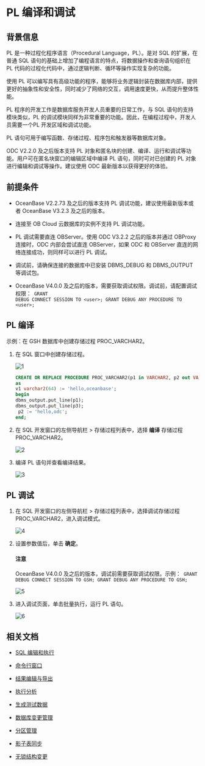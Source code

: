 # PL 编译和调试

## 背景信息

PL 是一种过程化程序语言（Procedural Language，PL）。是对 SQL 的扩展，在普通 SQL 语句的基础上增加了编程语言的特点，将数据操作和查询语句组织在 PL 代码的过程化代码中，通过逻辑判断、循环等操作实现复杂的功能。

使用 PL 可以编写具有高级功能的程序，能够将业务逻辑封装在数据库内部，提供更好的抽象性和安全性，同时减少了网络的交互，调用速度更快，从而提升整体性能。

PL 程序的开发工作是数据库服务开发人员重要的日常工作，与 SQL 语句的支持模块类似，PL 的调试模块同样为非常重要的功能。因此，在编程过程中，开发人员需要一个PL 开发区域和调试功能。

PL 语句可用于编写函数、存储过程、程序包和触发器等数据库对象。

ODC V2.2.0 及之后版本支持 PL 对象和匿名块的创建、编译、运行和调试等功能。用户可在匿名块窗口的编辑区域中编译 PL 语句，同时可对已创建的 PL 对象进行编辑和调试等操作。建议使用 ODC 最新版本以获得更好的体验。

## 前提条件

- OceanBase V2.2.73 及之后的版本支持 PL 调试功能，建议使用最新版本或者 OceanBase V3.2.3 及之后的版本。

- 连接至 OB Cloud 云数据库的实例不支持 PL 调试功能。

- PL 调试需要直连 OBServer。使用 ODC V3.2.2 之后的版本并通过 OBProxy 连接时，ODC 内部会尝试直连 OBServer，如果 ODC 和 OBServer 直连的网络连接成功，则同样可以进行 PL 调试。

- 调试前，请确保连接的数据库中已安装 DBMS_DEBUG 和 DBMS_OUTPUT 等调试包。

- OceanBase V4.0.0 及之后的版本，需要获取调试权限。调试前，请配置调试权限：<code> GRANT DEBUG CONNECT SESSION TO \<user\>; GRANT DEBUG ANY PROCEDURE TO \<user\>;</code>

## PL 编译

示例：在 GSH 数据库中创建存储过程 PROC_VARCHAR2。

1. 在 SQL 窗口中创建存储过程。

    ![1](https://obbusiness-private.oss-cn-shanghai.aliyuncs.com/doc/img/odc/420/sql-development/2pl/1.png)

    ```sql
    CREATE OR REPLACE PROCEDURE PROC_VARCHAR2(p1 in VARCHAR2, p2 out VARCHAR2, p3 in out VARCHAR2)
    as 
    v1 varchar2(64) := 'hello,oceanbase';
    begin
    dbms_output.put_line(p1);
    dbms_output.put_line(p3);
     p2 := 'hello,odc';
    end;
    ```

2. 在 SQL 开发窗口的左侧导航栏 > 存储过程列表中，选择 **编译** 存储过程 PROC_VARCHAR2。

   ![2](https://obbusiness-private.oss-cn-shanghai.aliyuncs.com/doc/img/odc/420/sql-development/2pl/2.png)

4. 编译 PL 语句并查看编译结果。

   ![3](https://obbusiness-private.oss-cn-shanghai.aliyuncs.com/doc/img/odc/420/sql-development/2pl/3.png)

## PL 调试

1. 在 SQL 开发窗口的左侧导航栏 > 存储过程列表中，选择调试存储过程 PROC_VARCHAR2，进入调试模式。

    ![4](https://obbusiness-private.oss-cn-shanghai.aliyuncs.com/doc/img/odc/420/sql-development/2pl/4.png)

2. 设置参数值后，单击 **确定**。

    <main id="notice" type='notice'>
       <h4>注意</h4>
       <P>OceanBase V4.0.0 及之后的版本，调试前需要获取调试权限。示例：<code> GRANT DEBUG CONNECT SESSION TO GSH; GRANT DEBUG ANY PROCEDURE TO GSH;</code>
       </p>
    </main>

    ![5](https://obbusiness-private.oss-cn-shanghai.aliyuncs.com/doc/img/odc/420/sql-development/2pl/5.png)

3. 进入调试页面，单击批量执行，运行 PL 语句。

    ![6](https://obbusiness-private.oss-cn-shanghai.aliyuncs.com/doc/img/odc/420/sql-development/2pl/6.png)

## 相关文档

- [SQL 编辑和执行](../500.sql-development/100.sql-editing-and-execution.md)

- [命令行窗口](../500.sql-development/300.command-line-window.md)

- [结果编辑与导出](../500.sql-development/400.result-editing-and-exporting.md)

- [执行分析](../500.sql-development/500.perform-analysis.md)

- [生成测试数据](../500.sql-development/600.data-mocking.md)

- [数据库变更管理](../700.database-change-management/600.database-change.md)

- [分区管理](../800.data-Lifecycle-management/300.partition-scheme.md)

- [影子表同步](../700.database-change-management/800.shadow-table-synchronization.md)

- [无锁结构变更](../700.database-change-management/700.table-structure-change.md)

